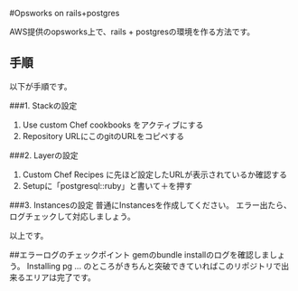#Opsworks on rails+postgres

AWS提供のopsworks上で、rails + postgresの環境を作る方法です。


## 手順

以下が手順です。

###1. Stackの設定

1. Use custom Chef cookbooks をアクティブにする
2. Repository URLにこのgitのURLをコピペする

###2. Layerの設定
1. Custom Chef Recipes に先ほど設定したURLが表示されているか確認する
2. Setupに「postgresql::ruby」と書いて＋を押す

###3. Instancesの設定
普通にInstancesを作成してください。
エラー出たら、ログチェックして対応しましょう。


以上です。


##エラーログのチェックポイント
gemのbundle installのログを確認しましょう。
Installing pg ...
のところがきちんと突破できていればこのリポジトリで出来るエリアは完了です。 



